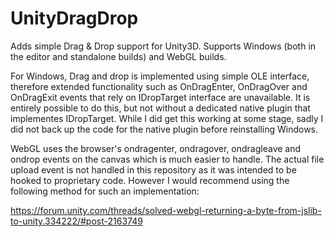 # UnityDragDrop

Adds simple Drag & Drop support for Unity3D.
Supports Windows (both in the editor and standalone builds) and WebGL builds.

For Windows, Drag and drop is implemented using simple OLE interface, therefore extended functionality such as OnDragEnter, OnDragOver and OnDragExit events that rely on IDropTarget interface are unavailable. It is entirely possible to do this, but not without a dedicated native plugin that implementes IDropTarget. While I did get this working at some stage, sadly I did not back up the code for the native plugin before reinstalling Windows.

WebGL uses the browser's ondragenter, ondragover, ondragleave and ondrop events on the canvas which is much easier to handle. The actual file upload event is not handled in this repository as it was intended to be hooked to proprietary code. However I would recommend using the following method for such an implementation:

https://forum.unity.com/threads/solved-webgl-returning-a-byte-from-jslib-to-unity.334222/#post-2163749
